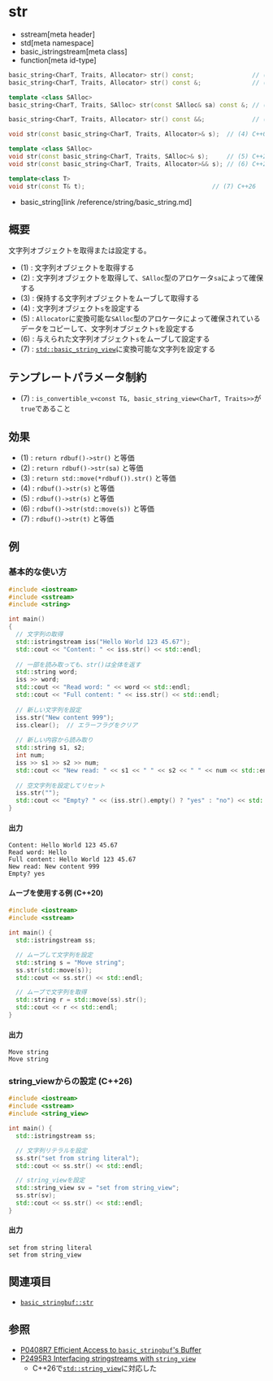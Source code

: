 # str
* sstream[meta header]
* std[meta namespace]
* basic_istringstream[meta class]
* function[meta id-type]

```cpp
basic_string<CharT, Traits, Allocator> str() const;                // (1) C++03
basic_string<CharT, Traits, Allocator> str() const &;              // (1) C++20

template <class SAlloc>
basic_string<CharT, Traits, SAlloc> str(const SAlloc& sa) const &; // (2) C++20

basic_string<CharT, Traits, Allocator> str() const &&;             // (3) C++20

void str(const basic_string<CharT, Traits, Allocator>& s);  // (4) C++03

template <class SAlloc>
void str(const basic_string<CharT, Traits, SAlloc>& s);     // (5) C++20
void str(const basic_string<CharT, Traits, Allocator>&& s); // (6) C++20

template<class T>
void str(const T& t);                                   // (7) C++26
```
* basic_string[link /reference/string/basic_string.md]

## 概要
文字列オブジェクトを取得または設定する。

- (1) : 文字列オブジェクトを取得する
- (2) : 文字列オブジェクトを取得して、`SAlloc`型のアロケータ`sa`によって確保する
- (3) : 保持する文字列オブジェクトをムーブして取得する
- (4) : 文字列オブジェクト`s`を設定する
- (5) : `Allocator`に変換可能な`SAlloc`型のアロケータによって確保されているデータをコピーして、文字列オブジェクト`s`を設定する
- (6) : 与えられた文字列オブジェクト`s`をムーブして設定する
- (7) : [`std::basic_string_view`](/reference/string_view/basic_string_view.md)に変換可能な文字列を設定する


## テンプレートパラメータ制約
- (7) : `is_convertible_v<const T&, basic_string_view<CharT, Traits>>`が`true`であること

## 効果
- (1) : `return rdbuf()->str()` と等価
- (2) : `return rdbuf()->str(sa)` と等価
- (3) : `return std::move(*rdbuf()).str()` と等価
- (4) : `rdbuf()->str(s)` と等価
- (5) : `rdbuf()->str(s)` と等価
- (6) : `rdbuf()->str(std::move(s))` と等価
- (7) : `rdbuf()->str(t)` と等価

## 例
### 基本的な使い方
```cpp example
#include <iostream>
#include <sstream>
#include <string>

int main()
{
  // 文字列の取得
  std::istringstream iss("Hello World 123 45.67");
  std::cout << "Content: " << iss.str() << std::endl;
  
  // 一部を読み取っても、str()は全体を返す
  std::string word;
  iss >> word;
  std::cout << "Read word: " << word << std::endl;
  std::cout << "Full content: " << iss.str() << std::endl;
  
  // 新しい文字列を設定
  iss.str("New content 999");
  iss.clear();  // エラーフラグをクリア
  
  // 新しい内容から読み取り
  std::string s1, s2;
  int num;
  iss >> s1 >> s2 >> num;
  std::cout << "New read: " << s1 << " " << s2 << " " << num << std::endl;
  
  // 空文字列を設定してリセット
  iss.str("");
  std::cout << "Empty? " << (iss.str().empty() ? "yes" : "no") << std::endl;
}
```

#### 出力
```
Content: Hello World 123 45.67
Read word: Hello
Full content: Hello World 123 45.67
New read: New content 999
Empty? yes
```

#### ムーブを使用する例 (C++20)
```cpp example
#include <iostream>
#include <sstream>

int main() {
  std::istringstream ss;

  // ムーブして文字列を設定
  std::string s = "Move string";
  ss.str(std::move(s));
  std::cout << ss.str() << std::endl;

  // ムーブで文字列を取得
  std::string r = std::move(ss).str();
  std::cout << r << std::endl;
}
```

#### 出力
```
Move string
Move string
```


### string_viewからの設定 (C++26)
```cpp example
#include <iostream>
#include <sstream>
#include <string_view>

int main() {
  std::istringstream ss;

  // 文字列リテラルを設定
  ss.str("set from string literal");
  std::cout << ss.str() << std::endl;

  // string_viewを設定
  std::string_view sv = "set from string_view";
  ss.str(sv);
  std::cout << ss.str() << std::endl;
}
```

#### 出力
```
set from string literal
set from string_view
```


## 関連項目
- [`basic_stringbuf::str`](../basic_stringbuf/str.md)


## 参照
- [P0408R7 Efficient Access to `basic_stringbuf`'s Buffer](https://www.open-std.org/jtc1/sc22/wg21/docs/papers/2019/p0408r7.pdf)
- [P2495R3 Interfacing stringstreams with `string_view`](https://www.open-std.org/jtc1/sc22/wg21/docs/papers/2023/p2495r3.pdf)
    - C++26で[`std::string_view`](/reference/string_view/basic_string_view.md)に対応した